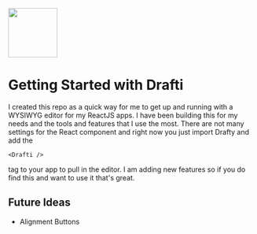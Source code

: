 <img src="https://garrettseymour.com/images/drafty.png" width="100px" height="100px" />

# Getting Started with Drafti

I created this repo as a quick way for me to get up and running with a WYSIWYG editor for my ReactJS apps. I have been building this for my needs and the tools and features that I use the most. There are not many settings for the React component and right now you just import Drafty and add the

``<Drafti />``

tag to your app to pull in the editor. I am adding new features so if you do find this and want to use it that's great.

## Future Ideas

- Alignment Buttons
